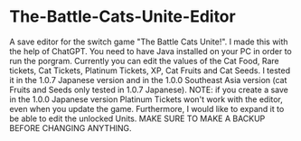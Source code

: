 # The-Battle-Cats-Unite-Editor
A save editor for the switch game "The Battle Cats Unite!".
I made this with the help of ChatGPT. You need to have Java installed on your PC in order to run the porgram. Currently you can edit the values ​​of the Cat Food, Rare tickets, Cat Tickets, Platinum Tickets, XP, Cat Fruits and Cat Seeds. I tested it in the 1.0.7 Japanese version and in the 1.0.0  Southeast Asia version (cat Fruits and Seeds only tested in 1.0.7 Japanese). NOTE: if you create a save in the 1.0.0 Japanese version Platinum Tickets won't work with the editor, even when you update the game.
Furthermore, I would like to expand it to be able to edit the unlocked Units.
MAKE SURE TO MAKE A BACKUP BEFORE CHANGING ANYTHING.
